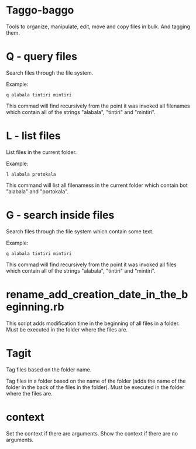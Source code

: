 # Taggo-baggo
Tools to organize, manipulate, edit, move and copy files in bulk. And tagging them.

# Q - query files
Search files through the file system.

Example:
```
q alabala tintiri mintiri
```
This commad will find recursively from the point it was invoked all filenames which contain all of the strings "alabala", "tintiri" and "mintiri".

# L - list files
List files in the current folder.

Example:
```
l alabala protokala
```

This command will list all filenamess in the current folder which contain bot "alabala" and "portokala".

# G - search inside files
Search files through the file system which contain some text.

Example:

```
g alabala tintiri mintiri
```

This commad will find recursively from the point it was invoked all files which contain all of the strings "alabala", "tintiri" and "mintiri".

# rename_add_creation_date_in_the_beginning.rb
This script adds modification time in the beginning of all files in a folder. Must be executed in the folder where the files are.

# Tagit
Tag files based on the folder name.

Tag files in a folder based on the name of the folder (adds the name of the folder in the back of the files in the folder). Must be executed in the folder where the files are.

# context
Set the context if there are arguments.
Show the context if there are no arguments.
